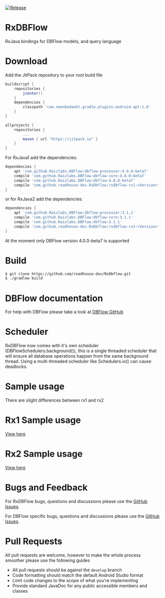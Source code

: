 
[![Release](https://jitpack.io/v/roadhouse-dev/RxDbflow.svg)](https://jitpack.io/#roadhouse-dev/RxDbflow)

# RxDBFlow
RxJava bindings for DBFlow models, and query language

# Download

Add the JitPack repository to your root build file

```groovy
buildscript {
    repositories {
        jcenter()
    }
    dependencies {
        classpath 'com.neenbedankt.gradle.plugins:android-apt:1.8'
    }
}

allprojects {
    repositories {
        ...
        maven { url "https://jitpack.io" }
    }
}
```


For RxJava1 add the dependencies:
```groovy
dependencies {
    apt 'com.github.Raizlabs.DBFlow:dbflow-processor:4.0.0-beta7'
    compile 'com.github.Raizlabs.DBFlow:dbflow-core:4.0.0-beta7'
    compile 'com.github.Raizlabs.DBFlow:dbflow:4.0.0-beta7'
    compile 'com.github.roadhouse-dev.RxDbflow:rxdbflow-rx1:<Version>'
}
```

or for RxJava2 add the dependencies:

```groovy
dependencies {
    apt 'com.github.Raizlabs.DBFlow:dbflow-processor:3.1.1'
    compile 'com.github.Raizlabs.DBFlow:dbflow-core:3.1.1'
    compile 'com.github.Raizlabs.DBFlow:dbflow:3.1.1'
    compile 'com.github.roadhouse-dev.RxDbflow:rxdbflow-rx2:<Version>'
}
```

At the moment only DBFlow version 4.0.0-beta7 is supported

# Build
```bash
$ git clone https://github.com/roadhouse-dev/RxDbflow.git
$ ./gradlew build
```

# DBFlow documentation
For help with DBFlow please take a look at [DBFlow GitHub](https://github.com/Raizlabs/DBFlow)

# Scheduler
RxDBFlow now comes with it's own scheduler (DBFlowSchedulers.background()), this is a single threaded scheduler that will ensure
all database operations happen from the same background thread. Using a multi-threaded scheduler like Schedulers.io() can cause deadlocks.


# Sample usage
There are slight differences between rx1 and rx2

# Rx1 Sample usage
[View here](README-RX1.md)

# Rx2 Sample usage
[View here](README-RX2.md)


# Bugs and Feedback
For RxDBFlow bugs, questions and discussions please use the [GitHub Issues](https://github.com/roadhouse-dev/RxDbflow/issues).

For DBFlow specific bugs, questions and discussions please use the [GitHub Issues](https://github.com/Raizlabs/DBFlow/issues).

# Pull Requests
All pull requests are welcome, however to make the whole process smoother please use the following guides

* All pull requests should be against the ```develop``` branch
* Code formatting should match the default Android Studio format
* Limit code changes to the scope of what you're implementing
* Provide standard JavaDoc for any public accessible members and classes

